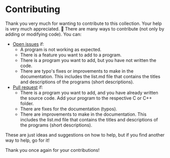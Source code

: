 # Contributing
Thank you very much for wanting to contribute to this collection. Your help is very much appreciated. :tada: There are many ways to contribute (not only by adding or modifying code). You can:
* [Open issues](https://github.com/RARM/Codes-Collection/issues/new/choose) if:
	* A program is not working as expected.
	* There is a feature you want to add to a program.
	* There is a program you want to add, but you have not written the code.
	* There are typo's fixes or improvements to make in the documentation. This includes the list.md file that contains the titles and descriptions of the programs (short descriptions).
* [Pull request](https://github.com/RARM/Codes-Collection/compare) if:
	* There is a program you want to add, and you have already written the source code. Add your program to the respective C or C++ folder.
	* There are fixes for the documentation (typos).
	* There are improvements to make in the documentation. This includes the list.md file that contains the titles and descriptions of the programs (short descriptions).

These are just ideas and suggestions on how to help, but if you find another way to help, go for it!

Thank you once again for your contributions!
